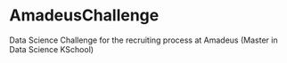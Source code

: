 # AmadeusChallenge
Data Science Challenge for the recruiting process at Amadeus (Master in Data Science KSchool)
